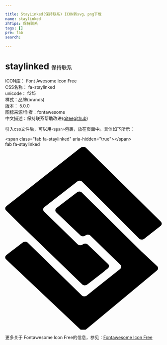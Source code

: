 ```yaml
---

title: StayLinked(保持联系) ICON转svg、png下载
name: staylinked
zhTips: 保持联系
tags: []
pre: fab
search: 

---
```


# staylinked  <small style="font-size: 60%;font-weight: 100">保持联系</small>


<div class="detail-page">
<p>
<span>
ICON库：
<span class="badge-secondary badge">Font Awesome Icon Free</span> 
</span>
<br/>
<span>
CSS名称：
<span class="badge-secondary badge">fa-staylinked</span> 
</span>
<br/>
<span>
unicode：
<span class="badge-secondary badge">f3f5</span> 
<copy-btn content='f3f5' btn-title=""></copy-btn>
<copy-btn :content='String.fromCodePoint(parseInt("f3f5", 16))' btn-title="复制U"></copy-btn>
</span><br/><span>样式：<span class="badge-light badge">品牌(brands)</span></span>
<br/>
<span>
版本：
<span class="badge-secondary badge">5.0.0</span> 
</span>
<br/>
<span>图标来源/作者：<span class="badge-light badge">fontawesome</span></span> 
<br/>
<span class="zh-detail">中文描述：<span class="badge-primary badge">保持联系</span><span class="help-link"><span>帮助改进</span>(<a href="https://gitee.com/liuwave/icon-helper/edit/master/json/fontawesome/brands/staylinked.json" target="_blank" rel="noopener noreferrer">gitee</a><a href="https://github.com/liuwave/icon-helper/edit/master/json/fontawesome/brands/staylinked.json" target="_blank" rel="noopener noreferrer">github</a></span>)</span><br/>
</p>
</div>
<div class="alert alert-dark">
  <i class="fab fa-staylinked fa-xs"></i>
  <i class="fab fa-staylinked fa-sm"></i>
  <i class="fab fa-staylinked fa-lg"></i>
  <i class="fab fa-staylinked fa-2x"></i>
  <i class="fab fa-staylinked fa-3x"></i>
  <i class="fab fa-staylinked fa-5x"></i>
  <i class="fab fa-staylinked fa-7x"></i>
</div>
<div>
  <p>引入css文件后，可以用<code>&lt;span&gt;</code>包裹，放在页面中。具体如下所示：    
  </p>
  <div class="alert alert-primary" style="font-size: 14px">
    &lt;span class="fab fa-staylinked" aria-hidden="true"&gt;&lt;/span&gt;
    <copy-btn content='<span class="fab fa-staylinked" aria-hidden="true"></span>'></copy-btn>
  </div>
  <div class="alert alert-secondary">
    <i class="fab fa-staylinked"
    style="font-size: 24px"
    aria-hidden="true"></i> fab fa-staylinked
    <copy-btn content="fab fa-staylinked" btn-title="复制图标名称"></copy-btn>
  </div>
</div>
<div id="svg" class="svg-wrap">
<svg xmlns="http://www.w3.org/2000/svg" viewBox="0 0 440 512"><path d="M382.7 292.5l2.7 2.7-170-167.3c-3.5-3.5-9.7-3.7-13.8-.5L144.3 171c-4.2 3.2-4.6 8.7-1.1 12.2l68.1 64.3c3.6 3.5 9.9 3.7 14 .5l.1-.1c4.1-3.2 10.4-3 14 .5l84 81.3c3.6 3.5 3.2 9-.9 12.2l-93.2 74c-4.2 3.3-10.5 3.1-14.2-.4L63.2 268c-3.5-3.5-9.7-3.7-13.9-.5L3.5 302.4c-4.2 3.2-4.7 8.7-1.2 12.2L211 510.7s7.4 6.8 17.3-.8l198-163.9c4-3.2 4.4-8.7.7-12.2zm54.5-83.4L226.7 2.5c-1.5-1.2-8-5.5-16.3 1.1L3.6 165.7c-4.2 3.2-4.8 8.7-1.2 12.2l42.3 41.7 171.7 165.1c3.7 3.5 10.1 3.7 14.3.4l50.2-38.8-.3-.3 7.7-6c4.2-3.2 4.6-8.7.9-12.2l-57.1-54.4c-3.6-3.5-10-3.7-14.2-.5l-.1.1c-4.2 3.2-10.5 3.1-14.2-.4L109 180.8c-3.6-3.5-3.1-8.9 1.1-12.2l92.2-71.5c4.1-3.2 10.3-3 13.9.5l160.4 159c3.7 3.5 10 3.7 14.1.5l45.8-35.8c4.1-3.2 4.4-8.7.7-12.2z"/></svg>
</div>
<detail full-name='fa-staylinked'></detail>
    
<div><p>更多关于  Fontawesome Icon Free的信息，参见：<a target="_blank" href="https://iconhelper.cn/fontawesome.html">Fontawesome Icon Free</a>
</p></div>
